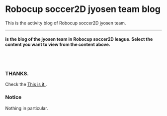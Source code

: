 # Robocup soccer2D jyosen team blog
This is the activity blog of Robocup soccer2D jyosen team.

------

#### is the blog of the jyosen team in Robocup soccer2D league. Select the content you want to view from the content above.
<br><br>

### THANKS.

Check the [This is it.](https://kumitatepazuru.github.io/#!index.md).

### Notice

Nothing in particular.